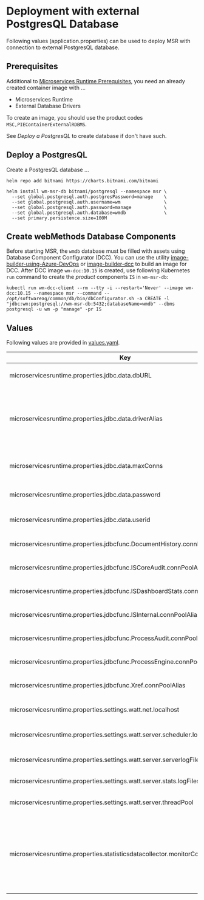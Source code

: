 # Deployment with external PostgresQL Database

Following values (application.properties) can be used to deploy MSR with connection to external PostgresQL database.

## Prerequisites

Additional to [Microservices Runtime Prerequisites](../../helm/README.md), you need an already created container image with ...
* Microservices Runtime
* External Database Drivers

To create an image, you should use the product codes `MSC,PIEContainerExternalRDBMS`.

See *Deploy a PostgresQL* to create database if don't have such.

## Deploy a PostgresQL

Create a PostgresQL database ...

```shell
helm repo add bitnami https://charts.bitnami.com/bitnami

helm install wm-msr-db bitnami/postgresql --namespace msr \
  --set global.postgresql.auth.postgresPassword=manage    \
  --set global.postgresql.auth.username=wm                \
  --set global.postgresql.auth.password=manage            \
  --set global.postgresql.auth.database=wmdb              \
  --set primary.persistence.size=100M
```

## Create webMethods Database Components

Before starting MSR, the `wmdb` database must be filled with assets using Database Component Configurator (DCC). You can use the utility [image-builder-using-Azure-DevOps](../../../utils/image-builder-using-azure-devops/README.md) or [image-builder-dcc](../../../utils/image-builder-dcc/README.md) to build an image for DCC. After DCC image `wm-dcc:10.15` is created, use following Kubernetes `run` command to create the *product* components `IS` in `wm-msr-db`:

```shell
kubectl run wm-dcc-client --rm --tty -i --restart='Never' --image wm-dcc:10.15 --namespace msr --command -- /opt/softwareag/common/db/bin/dbConfigurator.sh -a CREATE -l "jdbc:wm:postgresql://wm-msr-db:5432;databaseName=wmdb" --dbms postgresql -u wm -p "manage" -pr IS
```

## Values

Following values are provided in [values.yaml](./values.yaml).

| Key | Type | Default | Description |
|-----|------|---------|-------------|
| microservicesruntime.properties.jdbc.data.dbURL | string | `"jdbc:wm:postgresql://wm-msr-db-postgresql:5432;databaseName=wmdb"` | JDBC pool Process Engine database URL |
| microservicesruntime.properties.jdbc.data.driverAlias | string | `"DataDirect Connect JDBC PostgreSQL Driver"` | JDBC pool Process Engine database driver alias. To retrieve a list of available drivers, call GET `/admin/jdbc/driver` to running MSR. |
| microservicesruntime.properties.jdbc.data.maxConns | int | `10` | JDBC pool Process Engine database number of connections |
| microservicesruntime.properties.jdbc.data.password | string | `"manage"` | JDBC pool Process Engine database password |
| microservicesruntime.properties.jdbc.data.userid | string | `"wm"` | JDBC pool Process Engine database user ID |
| microservicesruntime.properties.jdbcfunc.DocumentHistory.connPoolAlias | string | `"data"` | Assign JDBC pool `pe` to Functions `DocumentHistory` |
| microservicesruntime.properties.jdbcfunc.ISCoreAudit.connPoolAlias | string | `"data"` | Assign JDBC pool `pe` to Functions `ISCoreAudit` |
| microservicesruntime.properties.jdbcfunc.ISDashboardStats.connPoolAlias | string | `"data"` | Assign JDBC pool `pe` to Functions `ISDashboardStats` |
| microservicesruntime.properties.jdbcfunc.ISInternal.connPoolAlias | string | `"data"` | Assign JDBC pool `pe` to Functions `ISInternal` |
| microservicesruntime.properties.jdbcfunc.ProcessAudit.connPoolAlias | string | `"data"` | Assign JDBC pool `pa` to Functions `ProcessAudit` |
| microservicesruntime.properties.jdbcfunc.ProcessEngine.connPoolAlias | string | `"data"` | Assign JDBC pool `pe` to Functions `ProcessEngine` |
| microservicesruntime.properties.jdbcfunc.Xref.connPoolAlias | string | `"data"` | Assign JDBC pool `pe` to Functions `Xref` |
| microservicesruntime.properties.settings.watt.net.localhost | string | `"{{ include \"common.names.fullname\" . }}"` | Set hostname of this MSR deployment |
| microservicesruntime.properties.settings.watt.server.scheduler.logical.hostname | string | `"{{ include \"common.names.fullname\" . }}"` | Set hostname of this MSR deployment |
| microservicesruntime.properties.settings.watt.server.serverlogFilesToKeep | int | `1` | Number of days to keep server log files |
| microservicesruntime.properties.settings.watt.server.stats.logFilesToKeep | int | `1` | Number of days to statistic log files |
| microservicesruntime.properties.settings.watt.server.threadPool | int | `750` | Maximum number of available server threads  |
| microservicesruntime.properties.statisticsdatacollector.monitorConfig.enabled | bool | `false` | Enable or disable IS internal statistic data collector. (Statistic data are visible on Monitor page.) We disable statistic data collector because of using Grafana and Prometheus. |
